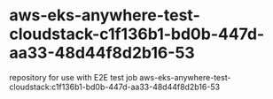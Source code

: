 # aws-eks-anywhere-test-cloudstack-c1f136b1-bd0b-447d-aa33-48d44f8d2b16-53
repository for use with E2E test job aws-eks-anywhere-test-cloudstack:c1f136b1-bd0b-447d-aa33-48d44f8d2b16-53
